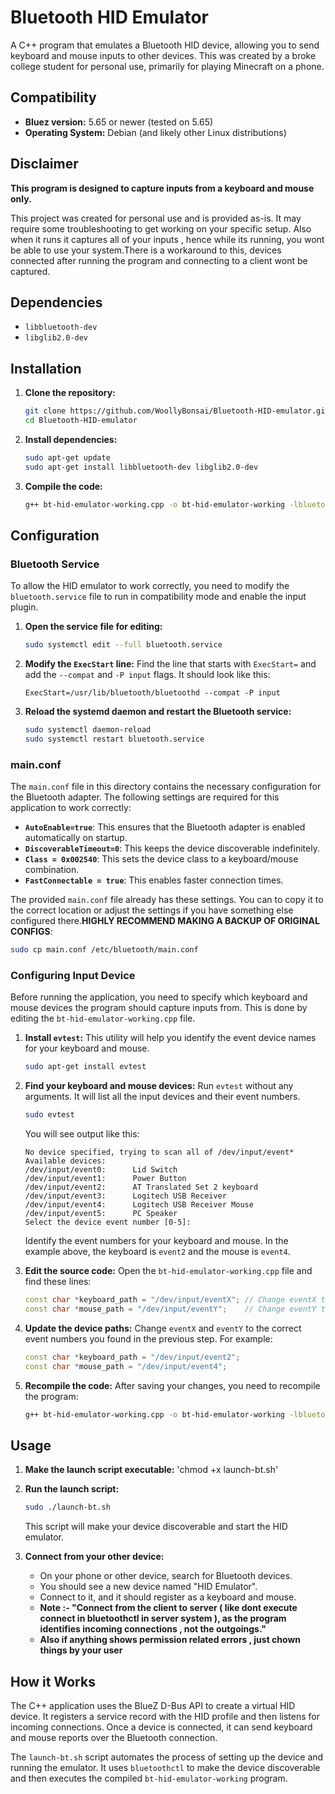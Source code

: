# Bluetooth HID Emulator

A C++ program that emulates a Bluetooth HID device, allowing you to send keyboard and mouse inputs to other devices.
 This was created by a broke college student for personal use, primarily for playing Minecraft on a phone. 

## Compatibility

- **Bluez version:** 5.65 or newer (tested on 5.65)
- **Operating System:** Debian (and likely other Linux distributions)

## Disclaimer

**This program is designed to capture inputs from a keyboard and mouse only.**

This project was created for personal use and is provided as-is. It may require some troubleshooting to get working on your specific setup.
Also when it runs it captures all of your inputs , hence while its running, you wont be able to use your system.There is a workaround to this, devices connected after running the program and connecting to a client wont be captured.


## Dependencies

- `libbluetooth-dev`
- `libglib2.0-dev`

## Installation

1. **Clone the repository:**
   ```bash
   git clone https://github.com/WoollyBonsai/Bluetooth-HID-emulator.git
   cd Bluetooth-HID-emulator
   ```

2. **Install dependencies:**
   ```bash
   sudo apt-get update
   sudo apt-get install libbluetooth-dev libglib2.0-dev
   ```

3. **Compile the code:**
   ```bash
   g++ bt-hid-emulator-working.cpp -o bt-hid-emulator-working -lbluetooth
   ```

## Configuration

### Bluetooth Service

To allow the HID emulator to work correctly, you need to modify the `bluetooth.service` file to run in compatibility mode and enable the input plugin.

1. **Open the service file for editing:**
   ```bash
   sudo systemctl edit --full bluetooth.service
   ```

2. **Modify the `ExecStart` line:**
   Find the line that starts with `ExecStart=` and add the `--compat` and `-P input` flags. It should look like this:

   ```
   ExecStart=/usr/lib/bluetooth/bluetoothd --compat -P input
   ```

3. **Reload the systemd daemon and restart the Bluetooth service:**
   ```bash
   sudo systemctl daemon-reload
   sudo systemctl restart bluetooth.service
   ```

### main.conf

The `main.conf` file in this directory contains the necessary configuration for the Bluetooth adapter. The following settings are required for this application to work correctly:

- **`AutoEnable=true`**: This ensures that the Bluetooth adapter is enabled automatically on startup.
- **`DiscoverableTimeout=0`**: This keeps the device discoverable indefinitely.
- **`Class = 0x002540`**: This sets the device class to a keyboard/mouse combination.
- **`FastConnectable = true`**: This enables faster connection times.

The provided `main.conf` file already has these settings. You can to copy it to the correct location or adjust the settings if you have something else configured there.**HIGHLY RECOMMEND MAKING A BACKUP OF ORIGINAL CONFIGS**:
```bash
sudo cp main.conf /etc/bluetooth/main.conf
```
### Configuring Input Device

Before running the application, you need to specify which keyboard and mouse devices the program should capture inputs from. This is done by editing the `bt-hid-emulator-working.cpp` file.

1. **Install `evtest`:**
   This utility will help you identify the event device names for your keyboard and mouse.
   ```bash
   sudo apt-get install evtest
   ```

2. **Find your keyboard and mouse devices:**
   Run `evtest` without any arguments. It will list all the input devices and their event numbers.
   ```bash
   sudo evtest
   ```
   You will see output like this:
   ```
   No device specified, trying to scan all of /dev/input/event*
   Available devices:
   /dev/input/event0:      Lid Switch
   /dev/input/event1:      Power Button
   /dev/input/event2:      AT Translated Set 2 keyboard
   /dev/input/event3:      Logitech USB Receiver
   /dev/input/event4:      Logitech USB Receiver Mouse
   /dev/input/event5:      PC Speaker
   Select the device event number [0-5]:
   ```
   Identify the event numbers for your keyboard and mouse. In the example above, the keyboard is `event2` and the mouse is `event4`.

3. **Edit the source code:**
   Open the `bt-hid-emulator-working.cpp` file and find these lines:

   ```cpp
   const char *keyboard_path = "/dev/input/eventX"; // Change eventX to your keyboard's event
   const char *mouse_path = "/dev/input/eventY";    // Change eventY to your mouse's event
   ```

4. **Update the device paths:**
   Change `eventX` and `eventY` to the correct event numbers you found in the previous step. For example:

   ```cpp
   const char *keyboard_path = "/dev/input/event2";
   const char *mouse_path = "/dev/input/event4";
   ```

5. **Recompile the code:**
   After saving your changes, you need to recompile the program:
   ```bash
   g++ bt-hid-emulator-working.cpp -o bt-hid-emulator-working -lbluetooth
   ```

## Usage

1. **Make the launch script executable:**
   'chmod +x launch-bt.sh'

2. **Run the launch script:**
   ```bash
   sudo ./launch-bt.sh
   ```

   This script will make your device discoverable and start the HID emulator.

3. **Connect from your other device:**
   - On your phone or other device, search for Bluetooth devices.
   - You should see a new device named "HID Emulator".
   - Connect to it, and it should register as a keyboard and mouse.
   - **Note :- "Connect from the client to server ( like dont execute connect in bluetoothctl in server system ), as the program identifies incoming connections , not the outgoings."**
   - **Also if anything shows permission related errors , just chown things by your user**
## How it Works

The C++ application uses the BlueZ D-Bus API to create a virtual HID device. It registers a service record with the HID profile and then listens for incoming connections. Once a device is connected, it can send keyboard and mouse reports over the Bluetooth connection.

The `launch-bt.sh` script automates the process of setting up the device and running the emulator. It uses `bluetoothctl` to make the device discoverable and then executes the compiled `bt-hid-emulator-working` program.
